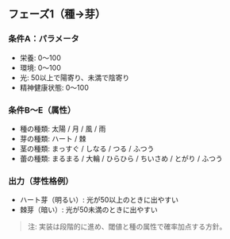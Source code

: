 ## フェーズ1（種→芽）

### 条件A：パラメータ

- 栄養: 0〜100
- 環境: 0〜100
- 光: 50以上で陽寄り、未満で陰寄り
- 精神健康状態: 0〜100

### 条件B〜E（属性）

- 種の種類: 太陽 / 月 / 風 / 雨
- 芽の種類: ハート / 棘
- 茎の種類: まっすぐ / しなる / つる / ふつう
- 蕾の種類: まるまる / 大輪 / ひらひら / ちいさめ / とがり / ふつう

### 出力（芽性格例）

- ハート芽（明るい）: 光が50以上のときに出やすい
- 棘芽（暗い）: 光が50未満のときに出やすい

> 注: 実装は段階的に進め、閾値と種の属性で確率加点する方針。


